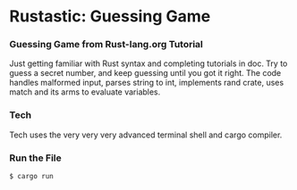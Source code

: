 # Rustastic: Guessing Game

### Guessing Game from Rust-lang.org Tutorial

Just getting familiar with Rust syntax and completing tutorials in doc. Try to guess a secret number, and keep guessing until you got it right. The code handles malformed input, parses string to int, implements rand crate, uses match and its arms to evaluate variables.

### Tech

Tech uses the very very very advanced terminal shell and cargo compiler.

### Run the File
```
$ cargo run
```